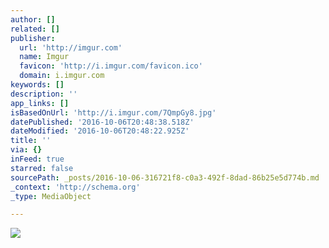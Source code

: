 ```yaml
---
author: []
related: []
publisher:
  url: 'http://imgur.com'
  name: Imgur
  favicon: 'http://i.imgur.com/favicon.ico'
  domain: i.imgur.com
keywords: []
description: ''
app_links: []
isBasedOnUrl: 'http://i.imgur.com/7QmpGy8.jpg'
datePublished: '2016-10-06T20:48:38.518Z'
dateModified: '2016-10-06T20:48:22.925Z'
title: ''
via: {}
inFeed: true
starred: false
sourcePath: _posts/2016-10-06-316721f8-c0a3-492f-8dad-86b25e5d774b.md
_context: 'http://schema.org'
_type: MediaObject

---
```

<article style=""><img src="http://imgur.com/7QmpGy8.jpg" /></article>
